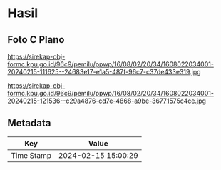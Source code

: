 # Hasil

## Foto C Plano

https://sirekap-obj-formc.kpu.go.id/96c9/pemilu/ppwp/16/08/02/20/34/1608022034001-20240215-111625--24683e17-e1a5-487f-96c7-c37de433e319.jpg

https://sirekap-obj-formc.kpu.go.id/96c9/pemilu/ppwp/16/08/02/20/34/1608022034001-20240215-121536--c29a4876-cd7e-4868-a9be-36771575c4ce.jpg


## Metadata

| Key        | Value               |
| ---------- | ------------------- |
| Time Stamp | 2024-02-15 15:00:29 |




